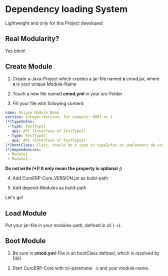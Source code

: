 # Dependency loading System

Lightweight and only for this Project developed

## Real Modularity?

Yes bitch!

## Create Module

1. Create a Java-Project which creates a jar-file named **x**.cmod.jar, where **x** is your unique Module-Name

2. Touch a new file named **cmod.yml** in your src-Folder

3. Fill your file with following content:

```yaml
name: Unique Module Name
version: Integer-Version, for example: 0001 or 1
(*)typeInfos:
 - type: TestType1
   api: API (Interface of TestType1)
 - type: TestType2
   api: API (Interface of TestType2)
(*)bootClass: Class, should be a type in typeInfos an implements de.curoerp.core.modularity.BootModule
(*)dependencies:
 - Module1
 - Module2..
```
**Do not write (*)! It only mean the property is optional ;)**

4. Add CuroERP-Core_VERSION.jar as build-path

5. Add depend-Modules as build-path

Let's go!

## Load Module

Put your jar-file in your modules-path, defined in cli (`-s`).

## Boot Module

1. Be sure in **cmod.yml**-File is an bootClass defined, which is resolved by DlS!

2. Start CuroERP-Core with cli-parameter `-b` and your module-name.
